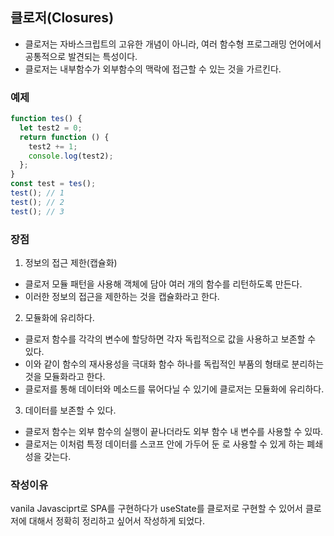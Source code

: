 ## **클로저(Closures)**

- 클로저는 자바스크립트의 고유한 개념이 아니라, 여러 함수형 프로그래밍 언어에서 공통적으로 발견되는 특성이다. 
- 클로저는 내부함수가 외부함수의 맥락에 접근할 수 있는 것을 가르킨다.

### 예제
```jsx
function tes() {
  let test2 = 0;
  return function () {
    test2 += 1;
    console.log(test2);
  };
}
const test = tes();
test(); // 1
test(); // 2
test(); // 3
```

### 장점
1. 정보의 접근 제한(캡슐화)
- 클로저 모듈 패턴을 사용해 객체에 담아 여러 개의 함수를 리턴하도록 만든다.
- 이러한 정보의 접근을 제한하는 것을 캡슐화라고 한다.

2. 모듈화에 유리하다.
- 클로저 함수를 각각의 변수에 할당하면 각자 독립적으로 값을 사용하고 보존할 수 있다.
- 이와 같이 함수의 재사용성을 극대화 함수 하나를 독립적인 부품의 형태로 분리하는 것을 모듈화라고 한다.
- 클로저를 통해 데이터와 메소드를 묶어다닐 수 있기에 클로저는 모듈화에 유리하다.

3. 데이터를 보존할 수 있다.
- 클로저 함수는 외부 함수의 실행이 끝나더라도 외부 함수 내 변수를 사용할 수 있따.
- 클로저는 이처럼 특정 데이터를 스코프 안에 가두어 둔 로 사용할 수 있게 하는 폐쇄성을 갖는다.

### 작성이유
vanila Javasciprt로 SPA를 구현하다가 useState를 클로저로 구현할 수 있어서 클로저에 대해서 정확히 정리하고 싶어서 작성하게 되었다.
